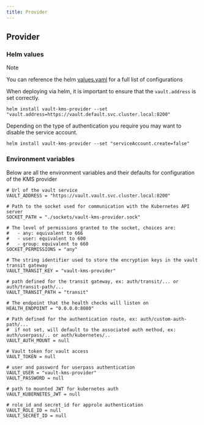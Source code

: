 ```yaml
---
title: Provider
---
```


## Provider

### Helm values

> [!NOTE]
> You can reference the helm [values.yaml](https://github.com/Ruddickmg/vault-kms-provider/blob/main/helm/values.yaml) for a full list of configurations

When deploying via helm, it is important to ensure that the `vault.address` is set correctly.

```shell
helm install vault-kms-provider --set "vault.address=https://vault.default.svc.cluster.local:8200"
```

Depending on the type of authentication you require you may want to disable the service account.

```shell
helm install vault-kms-provider --set "serviceAccount.create=false"
```

### Environment variables

Below are all the environment variables and their defaults for configuration of the KMS provider

```hcl
# Url of the vault service
VAULT_ADDRESS = "https://vault.vault.svc.cluster.local:8200"

# Path to the socket used for communication with the Kubernetes API server
SOCKET_PATH = "./sockets/vault-kms-provider.sock"

# The level of permissions granted to the socket, choices are:
#   - any: equivalent to 666
#   - user: equivalent to 600
#   - group: equivalent to 660
SOCKET_PERMISSIONS = "any"

# The string identifier used to store the encryption keys in the vault transit gateway
VAULT_TRANSIT_KEY = "vault-kms-provider"

# path defined for the transit gateway, ex: auth/transit/... or auth/transit-path/...
VAULT_TRANSIT_PATH = "transit"

# The endpoint that the health checks will listen on
HEALTH_ENDPOINT = "0.0.0.0:8080"

# Path defined for the authentication route, ex: auth/custom-auth-path/...
#  if not set, will default to the associated auth method, ex: auth/userpass/.. or auth/kubernetes/..
VAULT_AUTH_MOUNT = null

# Vault token for vault access
VAULT_TOKEN = null

# user and password for userpass authentication
VAULT_USER = "vault-kms-provider"
VAULT_PASSWORD = null

# path to mounted JWT for kubernetes auth
VAULT_KUBERNETES_JWT = null

# role_id and secret_id for approle authentication
VAULT_ROLE_ID = null
VAULT_SECRET_ID = null
```